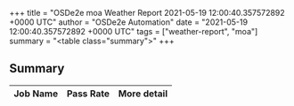 +++
title = "OSDe2e moa Weather Report 2021-05-19 12:00:40.357572892 +0000 UTC"
author = "OSDe2e Automation"
date = "2021-05-19 12:00:40.357572892 +0000 UTC"
tags = ["weather-report", "moa"]
summary = "<table class=\"summary\"></table>"
+++
## Summary

| Job Name | Pass Rate | More detail |
|----------|-----------|-------------|



